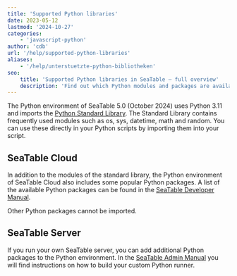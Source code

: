 ```yaml
---
title: 'Supported Python libraries'
date: 2023-05-12
lastmod: '2024-10-27'
categories:
    - 'javascript-python'
author: 'cdb'
url: '/help/supported-python-libraries'
aliases:
    - '/help/unterstuetzte-python-bibliotheken'
seo:
    title: 'Supported Python libraries in SeaTable – full overview'
    description: 'Find out which Python modules and packages are available in SeaTable Cloud, Enterprise, and Server – and how to use custom libraries.'
---
```


The Python environment of SeaTable 5.0 (October 2024) uses Python 3.11 and imports the [Python Standard Library](https://docs.python.org/3.11/library/index.html). The Standard Library contains frequently used modules such as os, sys, datetime, math and random. You can use these directly in your Python scripts by importing them into your script.

## SeaTable Cloud

In addition to the modules of the standard library, the Python environment of SeaTable Cloud also includes some popular Python packages. A list of the available Python packages can be found in the [SeaTable Developer Manual](https://developer.seatable.com/scripts/python/common_questions/#list-of-libraries-supported-in-the-cloud-environment).

Other Python packages cannot be imported.

## SeaTable Server

If you run your own SeaTable server, you can add additional Python packages to the Python environment. In the [SeaTable Admin Manual](https://admin.seatable.com/installation/advanced/python-pipeline-custom-python-runner/) you will find instructions on how to build your custom Python runner.
